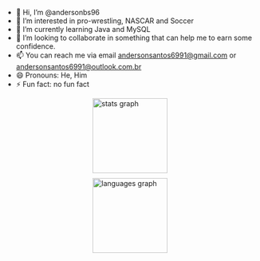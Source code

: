 - 👋 Hi, I’m @andersonbs96
- 👀 I’m interested in pro-wrestling, NASCAR and Soccer
- 🌱 I’m currently learning Java and MySQL
- 💞️ I’m looking to collaborate in something that can help me to earn some confidence.
- 📫 You can reach me via email andersonsantos6991@gmail.com or andersonsantos6991@outlook.com.br
- 😄 Pronouns: He, Him
- ⚡ Fun fact: no fun fact

<!---
andersonbs96/andersonbs96 is a ✨ special ✨ repository because its `README.md` (this file) appears on your GitHub profile.
You can click the Preview link to take a look at your changes.

--->
<div style="display: flex; flex-direction: column; align-items: center; gap: 10px;">
  <img 
    src="https://github-readme-stats.vercel.app/api?username=andersonbs96&hide_title=false&hide_rank=false&show_icons=true&include_all_commits=true&count_private=true&disable_animations=false&theme=noctis_minimus&locale=pt-br&hide_border=false&order=1" 
    height="150" 
    alt="stats graph" 
  />
  <img 
    src="https://github-readme-stats.vercel.app/api/top-langs?username=andersonbs96&locale=pt-br&hide_title=false&layout=compact&card_width=320&langs_count=5&theme=noctis_minimus&hide_border=false&order=2" 
    height="150" 
    alt="languages graph" 
  />
</div>

###



